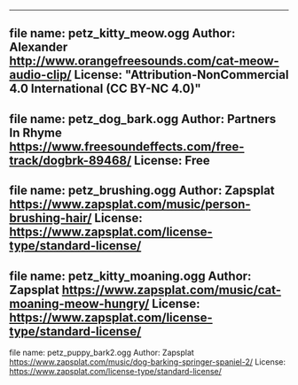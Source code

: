 --------------------------------------------
file name: petz_kitty_meow.ogg
Author: Alexander
http://www.orangefreesounds.com/cat-meow-audio-clip/
License: "Attribution-NonCommercial 4.0 International (CC BY-NC 4.0)"
--------------------------------------------
file name: petz_dog_bark.ogg
Author: Partners In Rhyme
https://www.freesoundeffects.com/free-track/dogbrk-89468/
License: Free
--------------------------------------------
file name: petz_brushing.ogg
Author: Zapsplat
https://www.zapsplat.com/music/person-brushing-hair/
License: https://www.zapsplat.com/license-type/standard-license/
--------------------------------------------
file name: petz_kitty_moaning.ogg
Author: Zapsplat
https://www.zapsplat.com/music/cat-moaning-meow-hungry/
License: https://www.zapsplat.com/license-type/standard-license/
--------------------------------------------
file name: petz_puppy_bark2.ogg
Author: Zapsplat
https://www.zapsplat.com/music/dog-barking-springer-spaniel-2/
License: https://www.zapsplat.com/license-type/standard-license/
